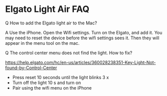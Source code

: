 # Elgato Light Air FAQ

Q How to add the Elgato light air to the Mac?

A Use the iPhone. Open the Wifi settings. Turn on the Elgato, and add it.
You may need to reset the device before the wifi settings sees it.
Then they will appear in the menu tool on the mac.

Q The control center menu does not find the light. How to fix?

https://help.elgato.com/hc/en-us/articles/360028238351-Key-Light-Not-found-by-Control-Center

- Press reset 10 seconds until the light blinks 3 x
- Turn off the light 10 s and turn on
- Pair using the wifi menu on the iPhone

